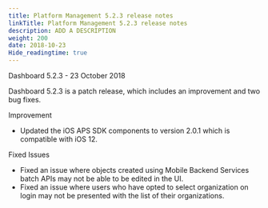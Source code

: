 ```yaml
---
title: Platform Management 5.2.3 release notes
linkTitle: Platform Management 5.2.3 release notes
description: ADD A DESCRIPTION
weight: 200
date: 2018-10-23
Hide_readingtime: true
---
```


Dashboard 5.2.3 - 23 October 2018

Dashboard 5.2.3 is a patch release, which includes an improvement and two bug fixes.

Improvement

* Updated the iOS APS SDK components to version 2.0.1 which is compatible with iOS 12.

Fixed Issues

* Fixed an issue where objects created using Mobile Backend Services batch APIs may not be able to be edited in the UI.
* Fixed an issue where users who have opted to select organization on login may not be presented with the list of their organizations.
